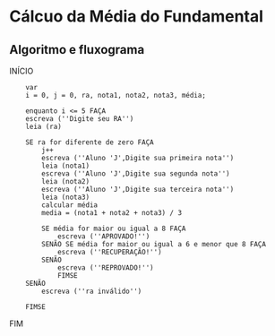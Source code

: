 # Cálcuo da Média do Fundamental
## Algoritmo e fluxograma 

INÍCIO

		var
		i = 0, j = 0, ra, nota1, nota2, nota3, média;
		
		enquanto i <= 5 FAÇA
		escreva (''Digite seu RA'')
		leia (ra)
		
		SE ra for diferente de zero FAÇA
		  	j++
		  	escreva (''Aluno 'J',Digite sua primeira nota'')
			leia (nota1)
			escreva (''Aluno 'J',Digite sua segunda nota'')
		  	leia (nota2)
		  	escreva (''Aluno 'J',Digite sua terceira nota'')
		  	leia (nota3)
		  	calcular média
		  	media = (nota1 + nota2 + nota3) / 3

		  	SE média for maior ou igual a 8 FAÇA
		  		escreva (''APROVADO!'')
	  		SENÃO SE média for maior ou igual a 6 e menor que 8 FAÇA
	  			escreva (''RECUPERAÇÃO!'')
	  		SENÃO
		  		escreva (''REPROVADO!'')
        		FIMSE
		SENÃO
			escreva (''ra inválido'')
			
		FIMSE
FIM
